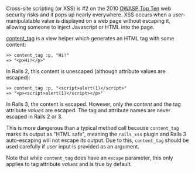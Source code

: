 Cross-site scripting (or XSS) is #2 on the 2010 [OWASP Top Ten](https://www.owasp.org/index.php/Top_10_2010-A2) web security risks and it pops up nearly everywhere. XSS occurs when a user-manipulatable value is displayed on a web page without escaping it, allowing someone to inject Javascript or HTML into the page.

[content\_tag](http://apidock.com/rails/ActionView/Helpers/TagHelper/content_tag) is a view helper which generates an HTML tag with some content:

    >> content_tag :p, "Hi!"
    => "<p>Hi!</p>"

In Rails 2, this content is unescaped (although attribute values are escaped):

    >> content_tag :p, "<script>alert(1)</script>"
    => "<p><script>alert(1)</script></p>"

In Rails 3, the content is escaped. However, only the *content* and the tag attribute *values* are escaped. The tag and attribute names are never escaped in Rails 2 or 3.

This is more dangerous than a typical method call because `content_tag` marks its output as "HTML safe", meaning the `rails_xss` plugin and Rails 3 auto-escaping will not escape its output. Due to this, `content_tag` should be used carefully if user input is provided as an argument.

Note that while `content_tag` does have an `escape` parameter, this only applies to tag attribute *values* and is true by default.
